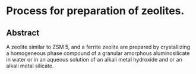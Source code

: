 # Process for preparation of zeolites.

## Abstract
A zeolite similar to ZSM 5, and a ferrite zeolite are prepared by crystallizing a homogeneous phase compound of a granular amorphous aluminosilicate in water or in an aqueous solution of an alkali metal hydroxide and or an alkali metal silicate.
